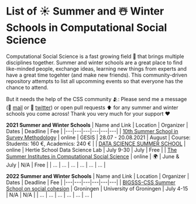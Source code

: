 # List of ☀️ Summer and ☃️ Winter Schools in Computational Social Science

Computational Social Science is a fast growing field 🚀 that brings multiple disciplines together. Summer and winter schools are a great place to find like-minded people, exchange ideas, learning new things from experts and have a great time togehter (and make new friends). This community-driven repository attempts to list all upcomming events so that everyone has the chance to attend.

But it needs the help of the CSS community 🫂: Please send me a message (📧 [mail](christopher.klamm@hotmail.de) or 🐥 [twitter](https://twitter.com/chklamm)) or open pull requests ⬆️ for any summer and winter schools you come across! Thank you very much for your support ❤️

**2021 Summer and Winter Schools**
| Name and Link  | Location  | Organizer  | Dates  | Deadline | Fee | 
|---|---|---|---|---|---|
| [10th Summer School in Survey Methodology](https://www.gesis.org/en/gesis-training/what-we-offer/summer-school-in-survey-methodology) | online | GESIS | 28.07 - 20.08.2021  | August  |  Course: Students: 160 €,  Academics: 240 € |
| [DATA SCIENCE SUMMER SCHOOL](https://socialdatascience.network/summerschool.html) | online | Hertie School Data Science Lab | July 9-30  | July  | Free  |
| [The Summer Institutes in Computational Social Science](https://sicss.io) | online | 🌍 | June & July | N/A | Free |
| ...  | ...  | ...  | ...  | ...  | ...  |


**2022 Summer and Winter Schools**
| Name and Link  | Location  | Organizer  | Dates  | Deadline | Fee | 
|---|---|---|---|---|---|
| [BIGSSS-CSS Summer School on social cohesion](https://bigsss-css.jacobs-university.de) | Groningen | University of Groningen | July 4-15 | N/A | N/A |
| ...  | ...  | ...  | ...  | ...  | ...  |
